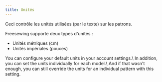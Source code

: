 ```yaml
---
title: Unités
---
```


Ceci contrôle les unités utilisées (par le texte) sur les patrons.

Freesewing supporte deux types d'unités :

-   Unités métriques (cm)
-   Unités impériales (pouces)

You can configure your default units in your account settings.\ In addition, you can set the units individually for each model.\ And if that wasn't enough, you can still override the units for an individual pattern with this setting.
